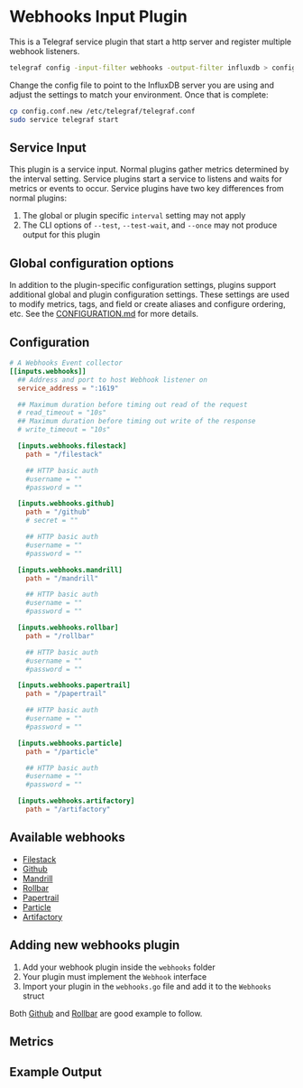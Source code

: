 # Webhooks Input Plugin

This is a Telegraf service plugin that start a http server and register
multiple webhook listeners.

```sh
telegraf config -input-filter webhooks -output-filter influxdb > config.conf.new
```

Change the config file to point to the InfluxDB server you are using and adjust
the settings to match your environment. Once that is complete:

```sh
cp config.conf.new /etc/telegraf/telegraf.conf
sudo service telegraf start
```

## Service Input <!-- @/docs/includes/service_input.md -->

This plugin is a service input. Normal plugins gather metrics determined by the
interval setting. Service plugins start a service to listens and waits for
metrics or events to occur. Service plugins have two key differences from
normal plugins:

1. The global or plugin specific `interval` setting may not apply
2. The CLI options of `--test`, `--test-wait`, and `--once` may not produce
   output for this plugin

## Global configuration options <!-- @/docs/includes/plugin_config.md -->

In addition to the plugin-specific configuration settings, plugins support
additional global and plugin configuration settings. These settings are used to
modify metrics, tags, and field or create aliases and configure ordering, etc.
See the [CONFIGURATION.md][CONFIGURATION.md] for more details.

[CONFIGURATION.md]: ../../../docs/CONFIGURATION.md#plugins

## Configuration

```toml @sample.conf
# A Webhooks Event collector
[[inputs.webhooks]]
  ## Address and port to host Webhook listener on
  service_address = ":1619"

  ## Maximum duration before timing out read of the request
  # read_timeout = "10s"
  ## Maximum duration before timing out write of the response
  # write_timeout = "10s"

  [inputs.webhooks.filestack]
    path = "/filestack"

    ## HTTP basic auth
    #username = ""
    #password = ""

  [inputs.webhooks.github]
    path = "/github"
    # secret = ""

    ## HTTP basic auth
    #username = ""
    #password = ""

  [inputs.webhooks.mandrill]
    path = "/mandrill"

    ## HTTP basic auth
    #username = ""
    #password = ""

  [inputs.webhooks.rollbar]
    path = "/rollbar"

    ## HTTP basic auth
    #username = ""
    #password = ""

  [inputs.webhooks.papertrail]
    path = "/papertrail"

    ## HTTP basic auth
    #username = ""
    #password = ""

  [inputs.webhooks.particle]
    path = "/particle"

    ## HTTP basic auth
    #username = ""
    #password = ""

  [inputs.webhooks.artifactory]
    path = "/artifactory"
```

## Available webhooks

- [Filestack](filestack/)
- [Github](github/)
- [Mandrill](mandrill/)
- [Rollbar](rollbar/)
- [Papertrail](papertrail/)
- [Particle](particle/)
- [Artifactory](artifactory/)

## Adding new webhooks plugin

1. Add your webhook plugin inside the `webhooks` folder
1. Your plugin must implement the `Webhook` interface
1. Import your plugin in the `webhooks.go` file and add it to the `Webhooks` struct

Both [Github](github/) and [Rollbar](rollbar/) are good example to follow.

## Metrics

## Example Output
